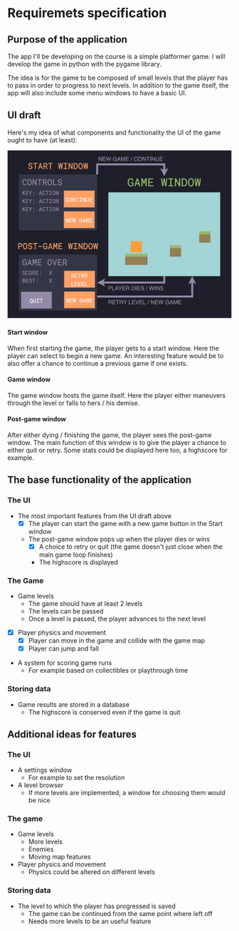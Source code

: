 # Requiremets specification
## Purpose of the application
The app I'll be developing on the course is a simple platformer game. I will develop the game in python with the pygame library.

The idea is for the game to be composed of small levels that the player has to pass in order to progress to next levels. In addition to the game itself, the app will also include some menu windows to have a basic UI.


## UI draft
Here's my idea of what components and functionality the UI of the game ought to have (at least):

![ui-draft](./images/ui-draft.png)
#### Start window
When first starting the game, the player gets to a start window. Here the player can select to begin a new game. An interesting feature would be to also offer a chance to continue a previous game if one exists.

#### Game window
The game window hosts the game itself. Here the player either maneuvers through the level or falls to hers / his demise.

#### Post-game window
After either dying / finishing the game, the player sees the post-game window. The main function of this window is to give the player a chance to either quit or retry. Some stats could be displayed here too, a highscore for example.


## The base functionality of the application
### The UI
- The most important features from the UI draft above
  - [x] The player can start the game with a new game button in the Start window
  - The post-game window pops up when the player dies or wins
    - [x] A choice to retry or quit (the game doesn't just close when the main game loop finishes)
    - The highscore is displayed

### The Game
- Game levels
  - The game should have at least 2 levels
  - The levels can be passed
  - Once a level is passed, the player advances to the next level
- [x] Player physics and movement
  - [x] Player can move in the game and collide with the game map
  - [x] Player can jump and fall
- A system for scoring game runs
  - For example based on collectibles or playthrough time

### Storing data
- Game results are stored in a database
  - The highscore is conserved even if the game is quit

## Additional ideas for features
### The UI
- A settings window
  - For example to set the resolution
- A level browser
  - If more levels are implemented, a window for choosing them would be nice

### The game
- Game levels
  - More levels
  - Enemies
  - Moving map features
- Player physics and movement
  - Physics could be altered on different levels

### Storing data
- The level to which the player has progressed is saved
  - The game can be continued from the same point where left off
  - Needs more levels to be an useful feature



